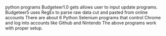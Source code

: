 python programs
Budgeteer1.0 gets allows user to input update programs.
Budgeteer5 uses RegEx to parse raw data cut and pasted from online accounts 
There are about 6 Python Selenium programs that control Chrome and log into accounts like Github and Nintendo
The above programs work with proper setup.
